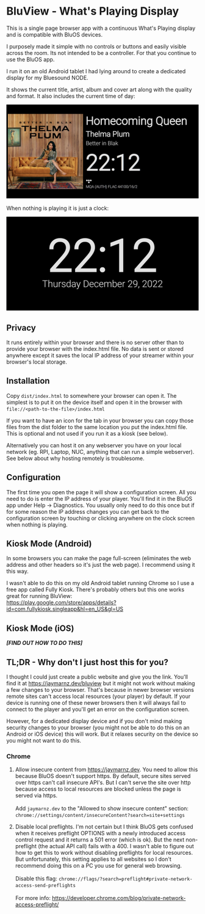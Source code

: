 # BluView - What's Playing Display
This is a single page browser app with a continuous What's Playing display and is compatible with BluOS devices.

I purposely made it simple with no controls or buttons and easily visible across the room. Its not intended to be a controller. For that you continue to use the BluOS app.

I run it on an old Android tablet I had lying around to create a dedicated display for my Bluesound NODE.

It shows the current title, artist, album and cover art along with the quality and format. It also includes the current time of day:

![](images/playing-sm.jpg)

When nothing is playing it is just a clock:

![](images/not-playing-sm.jpg)

## Privacy
It runs entirely within your browser and there is no server other than to provide your browser with the index.html file. No data is sent or stored anywhere except it saves the local IP address of your streamer within your browser's local storage.

## Installation
Copy `dist/index.html` to somewhere your browser can open it. The simplest is to put it on the device itself and open it in the browser with `file://<path-to-the-file>/index.html`

If you want to have an icon for the tab in your browser you can copy those files from the dist folder to the same location you put the index.html file. This is optional and not used if you run it as a kiosk (see below).

Alternatively you can host it on any webserver you have on your local network (eg. RPI, Laptop, NUC, anything that can run a simple webserver). See below about why hosting remotely is troublesome.

## Configuration
The first time you open the page it will show a configuration screen. All you need to do is enter the IP address of your player. You'll find it in the BluOS app under Help -> Diagnostics. You usually only need to do this once but if for some reason the IP address changes you can get back to the configuration screen by touching or clicking anywhere on the clock screen when nothing is playing.

## Kiosk Mode (Android)
In some browsers you can make the page full-screen (eliminates the web address and other headers so it's just the web page). I recommend using it this way.

I wasn't able to do this on my old Android tablet running Chrome so I use a free app called Fully Kiosk. There's probably others but this one works great for running BluView:<br>https://play.google.com/store/apps/details?id=com.fullykiosk.singleapp&hl=en_US&gl=US

## Kiosk Mode (iOS)
***[FIND OUT HOW TO DO THIS]***

## TL;DR - Why don't I just host this for you?
I thought I could just create a public website and give you the link. You'll find it at https://jaymarnz.dev/bluview but it might not work without making a few changes to your browser. That's because in newer browser versions remote sites can't access local resources (your player) by default. If your device is running one of these newer browsers then it will always fail to connect to the player and you'll get an error on the configuration screen.

However, for a dedicated display device and if you don't mind making security changes to your browser (you might not be able to do this on an Android or iOS device) this will work. But it relaxes security on the device so you might not want to do this.

### Chrome
1. Allow insecure content from https://jaymarnz.dev. You need to allow this because BluOS doesn't support https. By default, secure sites served over https can't call insecure API's. But I can't serve the site over http because access to local resources are blocked unless the page is served via https.<br><br>Add `jaymarnz.dev` to the "Allowed to show insecure content" section: <br>`chrome://settings/content/insecureContent?search=site+settings`

2. Disable local preflights. I'm not certain but I think BluOS gets confused when it receives preflight OPTIONS with a newly introduced access control request and it returns a 501 error (which is ok). But the next non-preflight (the actual API call) fails with a 400. I wasn't able to figure out how to get this to work without disabling preflights for local resources. But unfortunately, this setting applies to all websites so I don't recommend doing this on a PC you use for general web browsing.<br> <br>Disable this flag: `chrome://flags/?search=preflight#private-network-access-send-preflights`<br><br>For more info: https://developer.chrome.com/blog/private-network-access-preflight/


 